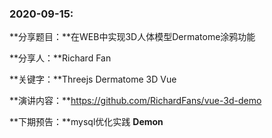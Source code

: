### 2020-09-15:

**分享题目：**在WEB中实现3D人体模型Dermatome涂鸦功能

**分享人：**Richard Fan

**关键字：**Threejs Dermatome 3D Vue

**演讲内容：**https://github.com/RichardFans/vue-3d-demo

**下期预告：**mysql优化实践 **Demon** 